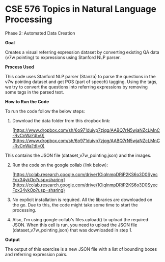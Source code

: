 # CSE 576 Topics in Natural Language Processing

Phase 2: Automated Data Creation

**Goal**

Creates a visual referring expression dataset by converting existing QA data (v7w pointing) to expressions using Stanford NLP parser.

**Process Used**

This code uses Stanford NLP parser (Stanza) to parse the questions in the v7w pointing dataset and get POS (part of speech) tagging. Using the tags, we try to convert the questions into referring expressions by removing some tags in the parsed text.

**How to Run the Code**

To run the code follow the below steps:

1. Download the data folder from this dropbox link:

    [https://www.dropbox.com/sh/6o971duivp7zjqg/AABQ7rN5wjaNZcLMnC-RvCnWa?dl=0](https://www.dropbox.com/sh/6o971duivp7zjqg/AABQ7rN5wjaNZcLMnC-RvCnWa?dl=0)

This contains the JSON file (dataset\_v7w\_pointing.json) and the images.

2. Run the code on the google collab (link below):

    [https://colab.research.google.com/drive/1OiqlnmpDRiP2KS6o3D0SyecFox34ykOp?usp=sharing](https://colab.research.google.com/drive/1OiqlnmpDRiP2KS6o3D0SyecFox34ykOp?usp=sharing)

3. No explicit installation is required. All the libraries are downloaded on the go. Due to this, the code might take some time to start the processing.
4. Also, I&#39;m using google collab&#39;s files.upload() to upload the required JSON. When this cell is run, you need to upload the JSON file (dataset\_v7w\_pointing.json) that was downloaded in step 1.

**Output**

The output of this exercise is a new JSON file with a list of bounding boxes and referring expression pairs.
